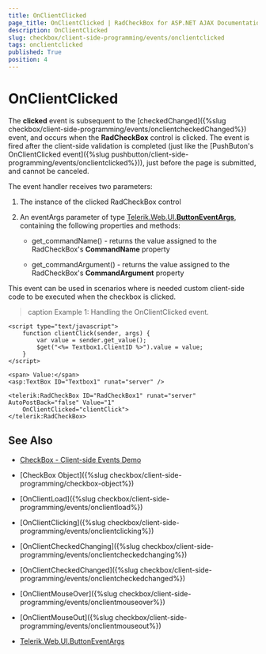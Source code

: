 ```yaml
---
title: OnClientClicked
page_title: OnClientClicked | RadCheckBox for ASP.NET AJAX Documentation
description: OnClientClicked
slug: checkbox/client-side-programming/events/onclientclicked
tags: onclientclicked
published: True
position: 4
---
```


# OnClientClicked

The **clicked** event is subsequent to the [checkedChanged]({%slug checkbox/client-side-programming/events/onclientcheckedChanged%}) event, and occurs when the **RadCheckBox** control is clicked. The event is fired after the client-side validation is completed (just like the [PushButon's OnClientClicked event]({%slug pushbutton/client-side-programming/events/onclientclicked%})), just before the page is submitted, and cannot be canceled.

The event handler receives two parameters:

1. The instance of the clicked RadCheckBox control

1. An eventArgs parameter of type [Telerik.Web.UI.**ButtonEventArgs**](http://docs.telerik.com/devtools/aspnet-ajax/api/client/args/Telerik.Web.UI.ButtonEventArgs), containing the following properties and methods:

	* get_commandName() - returns the value assigned to the RadCheckBox's **CommandName** property

	* get_commandArgument() - returns the value assigned to the RadCheckBox's **CommandArgument** property

This event can be used in scenarios where is needed custom client-side code to be executed when the checkbox is clicked. 

>caption Example 1: Handling the OnClientClicked event.

````ASP.NET
<script type="text/javascript">
    function clientClick(sender, args) {
        var value = sender.get_value();
        $get("<%= Textbox1.ClientID %>").value = value;
    }
</script>

<span> Value:</span>
<asp:TextBox ID="Textbox1" runat="server" />

<telerik:RadCheckBox ID="RadCheckBox1" runat="server" AutoPostBack="false" Value="1"
    OnClientClicked="clientClick">
</telerik:RadCheckBox>
````

## See Also

 * [CheckBox - Client-side Events Demo](http://demos.telerik.com/aspnet-ajax/checkbox/client-side-api/client-side-events/defaultcs.aspx)

 * [CheckBox Object]({%slug checkbox/client-side-programming/checkbox-object%})
 
 * [OnClientLoad]({%slug checkbox/client-side-programming/events/onclientload%})
 
 * [OnClientClicking]({%slug checkbox/client-side-programming/events/onclientclicking%})
 
 * [OnClientCheckedChanging]({%slug checkbox/client-side-programming/events/onclientcheckedchanging%})

 * [OnClientCheckedChanged]({%slug checkbox/client-side-programming/events/onclientcheckedchanged%})
 
 * [OnClientMouseOver]({%slug checkbox/client-side-programming/events/onclientmouseover%})
 
 * [OnClientMouseOut]({%slug checkbox/client-side-programming/events/onclientmouseout%})
 
 * [Telerik.Web.UI.ButtonEventArgs](http://docs.telerik.com/devtools/aspnet-ajax/api/client/args/Telerik.Web.UI.ButtonEventArgs)
